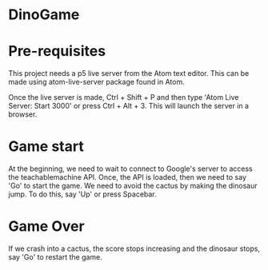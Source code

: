 # DinoGame
# Pre-requisites
This project needs a p5 live server from the Atom text editor. This can be made using atom-live-server package found in Atom.

Once the live server is made, Ctrl + Shift + P and then type 'Atom Live Server: Start 3000' or press Ctrl + Alt + 3. This will launch the server in a browser.

# Game start
At the beginning, we need to wait to connect to Google's server to access the teachablemachine API.
Once, the API is loaded, then we need to say 'Go' to start the game.
We need to avoid the cactus by making the dinosaur jump. To do this, say 'Up' or press Spacebar.

# Game Over
If we crash into a cactus, the score stops increasing and the dinosaur stops, say 'Go' to restart the game.

